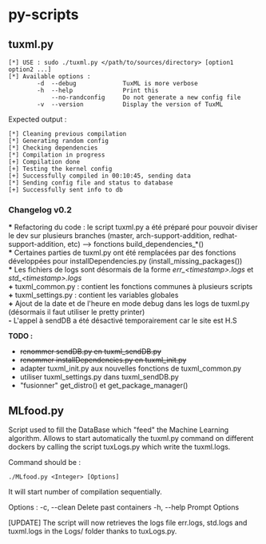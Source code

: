 # py-scripts

## tuxml.py
```
[*] USE : sudo ./tuxml.py </path/to/sources/directory> [option1 option2 ...]
[*] Available options :
        -d  --debug             TuxML is more verbose
        -h  --help              Print this
            --no-randconfig     Do not generate a new config file
        -v  --version           Display the version of TuxML
```

Expected output :

```
[*] Cleaning previous compilation
[*] Generating random config
[*] Checking dependencies
[*] Compilation in progress
[+] Compilation done
[+] Testing the kernel config
[+] Successfully compiled in 00:10:45, sending data
[*] Sending config file and status to database
[+] Successfully sent info to db
```

### Changelog v0.2
**\*** Refactoring du code : le script tuxml.py a été préparé pour pouvoir diviser le dev sur plusieurs branches (master, arch-support-addition, redhat-support-addition, etc) --> fonctions build_dependencies_\*()  
**\*** Certaines parties de tuxml.py ont été remplacées par des fonctions développées pour installDependencies.py (install_missing_packages())  
**\*** Les fichiers de logs sont désormais de la forme *err_\<timestamp\>.logs* et *std_\<timestamp\>.logs*  
**\+** tuxml_common.py : contient les fonctions communes à plusieurs scripts  
**\+** tuxml_settings.py : contient les variables globales  
**\+** Ajout de la date et de l'heure en mode debug dans les logs de tuxml.py (désormais il faut utiliser le pretty printer)  
**\-** L'appel à sendDB a été désactivé temporairement car le site est H.S

**TODO :**

* ~~renommer sendDB.py en tuxml_sendDB.py~~
* ~~renommer installDependencies.py en tuxml_init.py~~
* adapter tuxml_init.py aux nouvelles fonctions de tuxml_common.py
* utiliser tuxml_settings.py dans tuxml_sendDB.py
* "fusionner" get_distro() et get_package_manager()

## MLfood.py

Script used to fill the DataBase which "feed" the Machine Learning algorithm.
Allows to start automatically the tuxml.py command on different dockers by calling
the script tuxLogs.py which write the tuxml.logs.

Command should be :

    ./MLfood.py <Integer> [Options]

It will start <Integer> number of compilation sequentially.

Options : -c, --clean     Delete past containers
          -h, --help      Prompt Options

[UPDATE] The script will now retrieves the logs file err.logs, std.logs and tuxml.logs in the Logs/ folder
thanks to tuxLogs.py.
